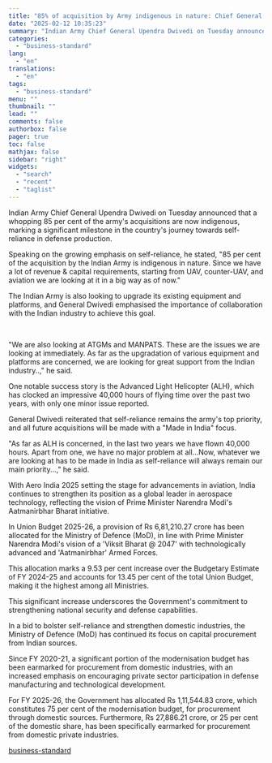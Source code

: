 ```yaml
---
title: "85% of acquisition by Army indigenous in nature: Chief General Dwivedi"
date: "2025-02-12 10:35:23"
summary: "Indian Army Chief General Upendra Dwivedi on Tuesday announced that a whopping 85 per cent of the army's acquisitions are now indigenous, marking a significant milestone in the country's journey towards self-reliance in defense production. Speaking on the growing emphasis on self-reliance, he stated, \"85 per cent of the acquisition..."
categories:
  - "business-standard"
lang:
  - "en"
translations:
  - "en"
tags:
  - "business-standard"
menu: ""
thumbnail: ""
lead: ""
comments: false
authorbox: false
pager: true
toc: false
mathjax: false
sidebar: "right"
widgets:
  - "search"
  - "recent"
  - "taglist"
---
```


Indian Army Chief General Upendra Dwivedi on Tuesday announced that a whopping 85 per cent of the army's acquisitions are now indigenous, marking a significant milestone in the country's journey towards self-reliance in defense production.

Speaking on the growing emphasis on self-reliance, he stated, "85 per cent of the acquisition by the Indian Army is indigenous in nature. Since we have a lot of revenue & capital requirements, starting from UAV, counter-UAV, and aviation we are looking at it in a big way as of now."

The Indian Army is also looking to upgrade its existing equipment and platforms, and General Dwivedi emphasised the importance of collaboration with the Indian industry to achieve this goal.

 

"We are also looking at ATGMs and MANPATS. These are the issues we are looking at immediately. As far as the upgradation of various equipment and platforms are concerned, we are looking for great support from the Indian industry..," he said.

One notable success story is the Advanced Light Helicopter (ALH), which has clocked an impressive 40,000 hours of flying time over the past two years, with only one minor issue reported.

General Dwivedi reiterated that self-reliance remains the army's top priority, and all future acquisitions will be made with a "Made in India" focus.

"As far as ALH is concerned, in the last two years we have flown 40,000 hours. Apart from one, we have no major problem at all...Now, whatever we are looking at has to be made in India as self-reliance will always remain our main priority...," he said.

With Aero India 2025 setting the stage for advancements in aviation, India continues to strengthen its position as a global leader in aerospace technology, reflecting the vision of Prime Minister Narendra Modi's Aatmanirbhar Bharat initiative.

In Union Budget 2025-26, a provision of Rs 6,81,210.27 crore has been allocated for the Ministry of Defence (MoD), in line with Prime Minister Narendra Modi's vision of a 'Viksit Bharat @ 2047' with technologically advanced and 'Aatmanirbhar' Armed Forces.

This allocation marks a 9.53 per cent increase over the Budgetary Estimate of FY 2024-25 and accounts for 13.45 per cent of the total Union Budget, making it the highest among all Ministries.

This significant increase underscores the Government's commitment to strengthening national security and defense capabilities.

In a bid to bolster self-reliance and strengthen domestic industries, the Ministry of Defence (MoD) has continued its focus on capital procurement from Indian sources.

Since FY 2020-21, a significant portion of the modernisation budget has been earmarked for procurement from domestic industries, with an increased emphasis on encouraging private sector participation in defense manufacturing and technological development.

For FY 2025-26, the Government has allocated Rs 1,11,544.83 crore, which constitutes 75 per cent of the modernisation budget, for procurement through domestic sources. Furthermore, Rs 27,886.21 crore, or 25 per cent of the domestic share, has been specifically earmarked for procurement from domestic private industries.

[business-standard](https://www.business-standard.com/external-affairs-defence-security/news/85-of-acquisition-by-army-indigenous-in-nature-chief-general-dwivedi-125021200095_1.html)
